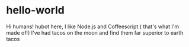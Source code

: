 # hello-world

Hi humans!
hubot here, I like Node.js and Coffeescript ( that's what I'm made of!)
I've had tacos on the moon and find them far superior to earth tacos 
